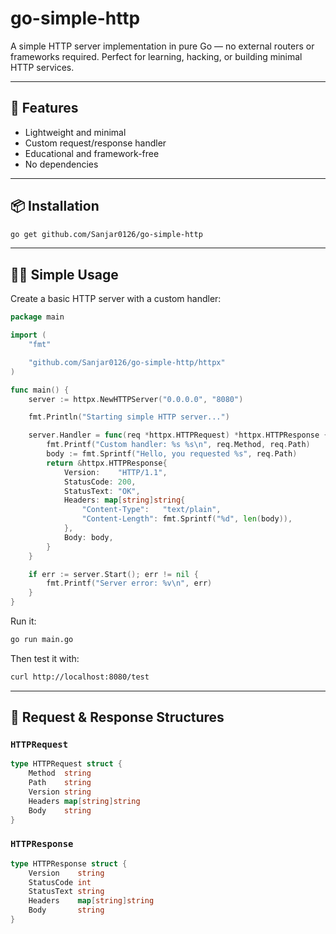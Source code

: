 # go-simple-http

A simple HTTP server implementation in pure Go — no external routers or frameworks required. Perfect for learning, hacking, or building minimal HTTP services.

---

## 🚀 Features

* Lightweight and minimal
* Custom request/response handler
* Educational and framework-free
* No dependencies

---

## 📦 Installation

```bash
go get github.com/Sanjar0126/go-simple-http
```

---

## 🧑‍💻 Simple Usage

Create a basic HTTP server with a custom handler:

```go
package main

import (
	"fmt"

	"github.com/Sanjar0126/go-simple-http/httpx"
)

func main() {
	server := httpx.NewHTTPServer("0.0.0.0", "8080")

	fmt.Println("Starting simple HTTP server...")

	server.Handler = func(req *httpx.HTTPRequest) *httpx.HTTPResponse {
		fmt.Printf("Custom handler: %s %s\n", req.Method, req.Path)
		body := fmt.Sprintf("Hello, you requested %s", req.Path)
		return &httpx.HTTPResponse{
			Version:    "HTTP/1.1",
			StatusCode: 200,
			StatusText: "OK",
			Headers: map[string]string{
				"Content-Type":   "text/plain",
				"Content-Length": fmt.Sprintf("%d", len(body)),
			},
			Body: body,
		}
	}

	if err := server.Start(); err != nil {
		fmt.Printf("Server error: %v\n", err)
	}
}
```

Run it:

```bash
go run main.go
```

Then test it with:

```bash
curl http://localhost:8080/test
```

---

## 🧾 Request & Response Structures

### `HTTPRequest`

```go
type HTTPRequest struct {
	Method  string
	Path    string
	Version string
	Headers map[string]string
	Body    string
}
```

### `HTTPResponse`

```go
type HTTPResponse struct {
	Version    string
	StatusCode int
	StatusText string
	Headers    map[string]string
	Body       string
}
```
